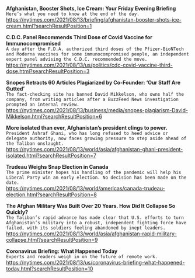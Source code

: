 **Afghanistan, Booster Shots, Ice Cream: Your Friday Evening Briefing**\
`Here’s what you need to know at the end of the day.`\
https://nytimes.com/2021/08/13/briefing/afghanistan-booster-shots-ice-cream.html?searchResultPosition=1

**C.D.C. Panel Recommends Third Dose of Covid Vaccine for Immunocompromised**\
`A day after the F.D.A. authorized third doses of the Pfizer-BioNTech and Moderna vaccines for some immunocompromised people, an independent expert panel advising the C.D.C. recommended the move.`\
https://nytimes.com/2021/08/13/us/politics/cdc-covid-vaccine-third-dose.html?searchResultPosition=3

**Snopes Retracts 60 Articles Plagiarized by Co-Founder: ‘Our Staff Are Gutted’**\
`The fact-checking site has banned David Mikkelson, who owns half the company, from writing articles after a BuzzFeed News investigation prompted an internal review.`\
https://nytimes.com/2021/08/13/business/media/snopes-plagiarism-David-Mikkelson.html?searchResultPosition=6

**More isolated than ever, Afghanistan’s president clings to power.**\
`President Ashraf Ghani, who has long refused to heed advice or delegate authority, now faces growing pressure to step aside ahead of the Taliban onslaught.`\
https://nytimes.com/2021/08/13/world/asia/afghanistan-ghani-president-isolated.html?searchResultPosition=7

**Trudeau Weighs Snap Election in Canada**\
`The prime minister hopes his handling of the pandemic will help his Liberal Party win an early election. No decision has been made on the date.`\
https://nytimes.com/2021/08/13/world/americas/canada-trudeau-election.html?searchResultPosition=8

**The Afghan Military Was Built Over 20 Years. How Did It Collapse So Quickly?**\
`The Taliban’s rapid advance has made clear that U.S. efforts to turn Afghanistan’s military into a robust, independent fighting force have failed, with its soldiers feeling abandoned by inept leaders.`\
https://nytimes.com/2021/08/13/world/asia/afghanistan-rapid-military-collapse.html?searchResultPosition=9

**Coronavirus Briefing: What Happened Today**\
`Experts and readers weigh in on the future of remote work.`\
https://nytimes.com/2021/08/13/us/coronavirus-briefing-what-happened-today.html?searchResultPosition=10

